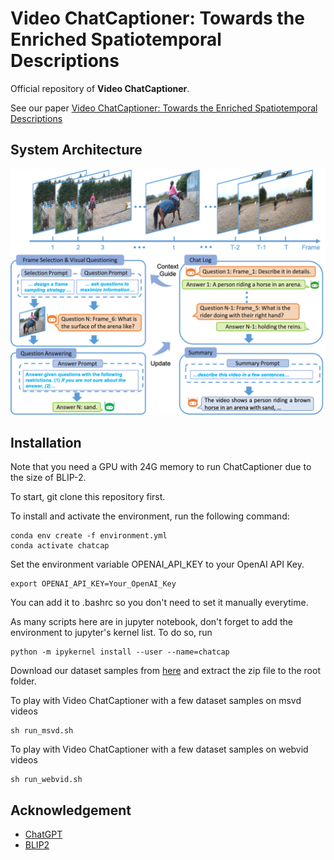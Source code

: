 # Video ChatCaptioner: Towards the Enriched Spatiotemporal Descriptions

Official repository of **Video ChatCaptioner**.

See our paper [Video ChatCaptioner: Towards the Enriched Spatiotemporal Descriptions](https://arxiv.org/abs/2304.04227)

<!-- ## Demo -->
<!-- ![demo1](demo_pic/demo1.gif) -->
<!-- ![demo2](demo_pic/demo2.gif) -->


## System Architecture
![overfiew](demo_pic/overview.png)



## Installation
Note that you need a GPU with 24G memory to run ChatCaptioner due to the size of BLIP-2.

To start, git clone this repository first.

To install and activate the environment, run the following command:

```
conda env create -f environment.yml
conda activate chatcap
```

Set the environment variable OPENAI_API_KEY to your OpenAI API Key. 

```
export OPENAI_API_KEY=Your_OpenAI_Key
```
You can add it to .bashrc so you don't need to set it manually everytime.


As many scripts here are in jupyter notebook, don't forget to add the environment to jupyter's kernel list. 
To do so, run

```
python -m ipykernel install --user --name=chatcap
```


Download our dataset samples from [here](https://drive.google.com/drive/folders/1NtGtz_CbZJFxvbuV_AYx3Acy6-Q-p8Eg?usp=sharing) and extract the zip file to the root folder.


To play with Video ChatCaptioner with a few dataset samples on msvd videos

```
sh run_msvd.sh
```

To play with Video ChatCaptioner with a few dataset samples on webvid videos

```
sh run_webvid.sh
```


<!-- 
```
# caption all the sampled images in the datasets 'cc_val' and 'artemis' using GPU-0 and save results to experiments/test
python main_caption.py --exp_tag test --datasets cc_val artemis  --device_id 0
``` -->



## Acknowledgement

+ [ChatGPT](https://openai.com/blog/chatgpt/)
+ [BLIP2](https://huggingface.co/docs/transformers/main/model_doc/blip-2)

